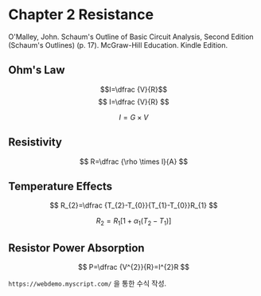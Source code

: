 <script type="text/javascript" src="http://cdn.mathjax.org/mathjax/latest/MathJax.js?config=default"></script>



# Chapter 2 Resistance

O'Malley, John. Schaum's Outline of Basic Circuit Analysis, Second Edition (Schaum's Outlines) (p. 17). McGraw-Hill Education. Kindle Edition. 







## Ohm's Law

$$I=\dfrac {V}{R}$$
$$
I=\dfrac {V}{R}
$$

$$
I=G\times V
$$



## Resistivity


$$
R=\dfrac {\rho \times l}{A}
$$




## Temperature Effects


$$
R_{2}=\dfrac {T_{2}-T_{0}}{T_{1}-T_{0}}R_{1}
$$

$$
R_{2}=R_{1}\left[ 1+\alpha _{1}\left( T_{2}-T_{1}\right) \right]
$$





## Resistor Power Absorption


$$
P=\dfrac {V^{2}}{R}=I^{2}R
$$










                        

`https://webdemo.myscript.com/` 을 통한 수식 작성.